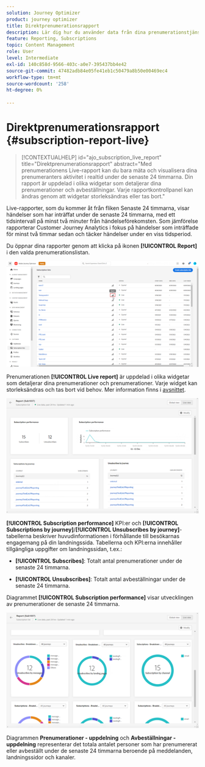 ```yaml
---
solution: Journey Optimizer
product: journey optimizer
title: Direktprenumerationsrapport
description: Lär dig hur du använder data från dina prenumerationstjänster med prenumerationsrapporten
feature: Reporting, Subscriptions
topic: Content Management
role: User
level: Intermediate
exl-id: 140c858d-9566-403c-a0e7-395437bb4e42
source-git-commit: 47482adb84e05fe41eb1c50479a8b50e00469ec4
workflow-type: tm+mt
source-wordcount: '258'
ht-degree: 0%

---
```


# Direktprenumerationsrapport {#subscription-report-live}

>[!CONTEXTUALHELP]
>id="ajo_subscription_live_report"
>title="Direktprenumerationsrapport"
>abstract="Med prenumerationens Live-rapport kan du bara mäta och visualisera dina prenumeranters aktivitet i realtid under de senaste 24 timmarna. Din rapport är uppdelad i olika widgetar som detaljerar dina prenumerationer och avbeställningar. Varje rapportkontrollpanel kan ändras genom att widgetar storleksändras eller tas bort."

Live-rapporter, som du kommer åt från fliken Senaste 24 timmarna, visar händelser som har inträffat under de senaste 24 timmarna, med ett tidsintervall på minst två minuter från händelseförekomsten. Som jämförelse rapporterar Customer Journey Analytics i fokus på händelser som inträffade för minst två timmar sedan och täcker händelser under en viss tidsperiod.

Du öppnar dina rapporter genom att klicka på ikonen **[!UICONTROL Report]** i den valda prenumerationslistan.

![](assets/subscription_report_7.png)

Prenumerationen **[!UICONTROL Live report]** är uppdelad i olika widgetar som detaljerar dina prenumerationer och prenumerationer. Varje widget kan storleksändras och tas bort vid behov. Mer information finns i [avsnittet](live-report.md).

![](assets/subscription_report_3.png)

**[!UICONTROL Subscription performance]** KPI:er och **[!UICONTROL Subscriptions by journey]**/**[!UICONTROL Unsubscribes by journey]**-tabellerna beskriver huvudinformationen i förhållande till besökarnas engagemang på din landningssida. Tabellerna och KPI:erna innehåller tillgängliga uppgifter om landningssidan, t.ex.:

* **[!UICONTROL Subscribes]**: Totalt antal prenumerationer under de senaste 24 timmarna.

* **[!UICONTROL Unsubscribes]**: Totalt antal avbeställningar under de senaste 24 timmarna.

Diagrammet **[!UICONTROL Subscription performance]** visar utvecklingen av prenumerationer de senaste 24 timmarna.

![](assets/subscription_report_4.png)

Diagrammen **Prenumerationer - uppdelning** och **Avbeställningar - uppdelning** representerar det totala antalet personer som har prenumererat eller avbeställt under de senaste 24 timmarna beroende på meddelanden, landningssidor och kanaler.
